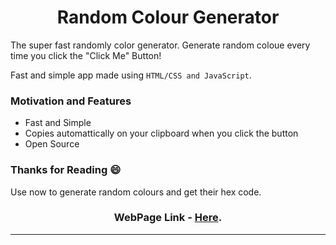 <h1 align="center">Random Colour Generator</h1>

The super fast randomly color generator. 
Generate random coloue every time you click the "Click Me" Button!


Fast and simple app made using ```HTML/CSS and JavaScript```. 

### Motivation and Features

- Fast and Simple 
- Copies automattically on your clipboard when you click the button
- Open Source 

### Thanks for Reading 😄

Use now to generate random colours and get their hex code.

<h3 align="center">WebPage Link - <a href="https://amanraj1608.github.io/Random-colour-palettes/">Here</a>.</h3>

---
